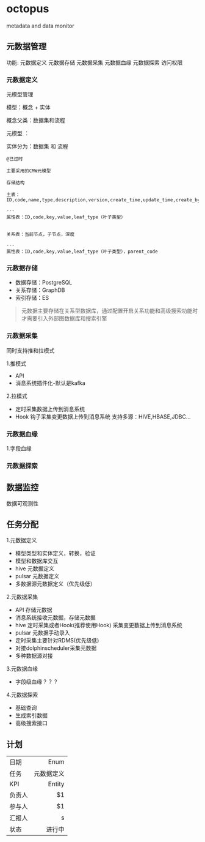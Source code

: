# octopus
metadata and data monitor

## 元数据管理

功能:
元数据定义
元数据存储
元数据采集
元数据血缘
元数据探索
访问权限

### 元数据定义

元模型管理

模型：概念 + 实体

概念父类：数据集和流程

元模型 ：


实体分为：数据集 和 流程

```
@已过时

主要采用的CMW元模型

存储结构

主表：ID,code,name,type,description,version,create_time,update_time,create_by,update_by

---
属性表：ID,code,key,value,leaf_type（叶子类型）


关系表：当前节点，子节点，深度

---
属性表：ID,code,key,value,leaf_type（叶子类型），parent_code

```

### 元数据存储

* 数据存储：PostgreSQL
* 关系存储：GraphDB
* 索引存储：ES

> 元数据主要存储在关系型数据库，通过配置开启关系功能和高级搜索功能时才需要引入外部图数据库和搜索引擎

### 元数据采集

同时支持推和拉模式

1.推模式

* API
* 消息系统插件化-默认是kafka

2.拉模式

* 定时采集数据上传到消息系统
* Hook 钩子采集变更数据上传到消息系统
  支持多源：HIVE,HBASE,JDBC...

### 元数据血缘
1.字段血缘

### 元数据探索


## 数据监控
数据可观测性


## 任务分配

1.元数据定义

* 模型类型和实体定义，转换，验证
* 模型和数据库交互
* hive 元数据定义
* pulsar 元数据定义
* 多数据源元数据定义（优先级低）

2.元数据采集

* API 存储元数据
* 消息系统接收元数据，存储元数据
* hive 定时采集或者Hook(推荐使用Hook) 采集变更数据上传到消息系统
* pulsar 元数据手动录入
* 定时采集主要针对RDMS(优先级低)
* 对接dolphinscheduler采集元数据
* 多种数据源对接

3.元数据血缘
* 字段级血缘？？？

4.元数据探索
* 基础查询
* 生成索引数据
* 高级搜索接口


## 计划

|     |        | 
|-----|-------:|
| 日期  |   Enum |
| 任务  |  元数据定义 | 
| KPI | Entity | 
| 负责人 |     $1 | 
| 参与人 |     $1 | 
| 汇报人 |      s | 
| 状态  |    进行中 | 

